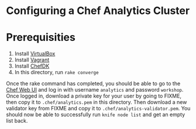 Configuring a Chef Analytics Cluster
====================================

Prerequisities
==============

1. Install [VirtualBox](https://www.virtualbox.org/)
2. Install [Vagrant](https://www.vagrantup.com/)
3. Install [ChefDK](https://downloads.chef.io/chef-dk/)
4. In this directory, run `rake converge`

Once the rake command has completed, you should be able to go to the
[Chef Web UI](https://localhost:4443) and log in with username `analytics` and password `workshop`. 
Once logged in, download a private key for your user by going to FIXME, then copy it to `.chef/analytics.pem` in this directory. Then download a new validator key from FIXME and copy it to `.chef/analytics-validator.pem`. 
You should now be able to successfully run `knife node list` and get an
empty list back.

